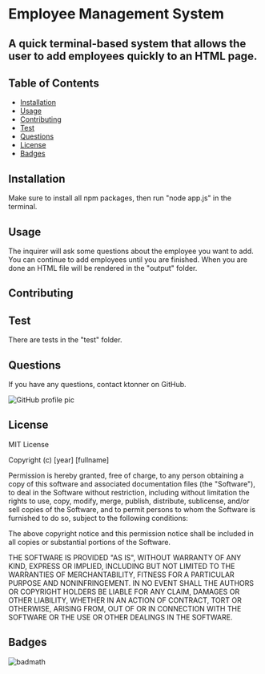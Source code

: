 
# Employee Management System
## A quick terminal-based system that allows the user to add employees quickly to an HTML page.

## Table of Contents
* [Installation](#installation)
* [Usage](#usage)
* [Contributing](#contributing)
* [Test](#test)
* [Questions](#questions)
* [License](#license)
* [Badges](#badges)

## Installation
Make sure to install all npm packages, then run "node app.js" in the terminal.

## Usage
The inquirer will ask some questions about the employee you want to add. You can continue to add employees until you are finished. When you are done an HTML file will be rendered in the "output" folder.

## Contributing


## Test
There are tests in the "test" folder.

## Questions
If you have any questions, contact ktonner on GitHub.


![GitHub profile pic](https://avatars3.githubusercontent.com/u/60409793?v=4)

## License
MIT License

Copyright (c) [year] [fullname]

Permission is hereby granted, free of charge, to any person obtaining a copy
of this software and associated documentation files (the "Software"), to deal
in the Software without restriction, including without limitation the rights
to use, copy, modify, merge, publish, distribute, sublicense, and/or sell
copies of the Software, and to permit persons to whom the Software is
furnished to do so, subject to the following conditions:

The above copyright notice and this permission notice shall be included in all
copies or substantial portions of the Software.

THE SOFTWARE IS PROVIDED "AS IS", WITHOUT WARRANTY OF ANY KIND, EXPRESS OR
IMPLIED, INCLUDING BUT NOT LIMITED TO THE WARRANTIES OF MERCHANTABILITY,
FITNESS FOR A PARTICULAR PURPOSE AND NONINFRINGEMENT. IN NO EVENT SHALL THE
AUTHORS OR COPYRIGHT HOLDERS BE LIABLE FOR ANY CLAIM, DAMAGES OR OTHER
LIABILITY, WHETHER IN AN ACTION OF CONTRACT, TORT OR OTHERWISE, ARISING FROM,
OUT OF OR IN CONNECTION WITH THE SOFTWARE OR THE USE OR OTHER DEALINGS IN THE
SOFTWARE.

## Badges

![badmath](https://img.shields.io/github/repo-size/ktonner/And-I-OOP)

